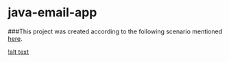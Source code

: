 # java-email-app

###This project was created according to the following scenario mentioned [here](https://www.youtube.com/watch?v=U3Ibvu0htNs).

[!alt text](https://github.com/ResadMemmedov0035/java-email-app/blob/master/scenario.png)
